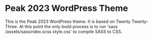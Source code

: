 # Peak 2023 WordPress Theme

This is the Peak 2023 WordPress theme. It is based on Twenty Twenty-Three.
At this point the only build process is to run 'sass /assets/sassindex.scss style.css' to compile SASS to CSS. 